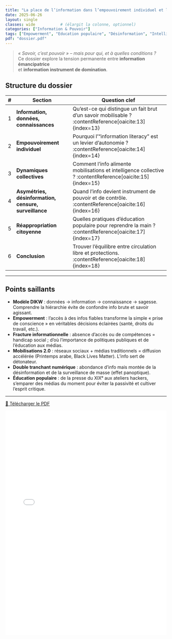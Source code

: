 ```yaml
---
title: "La place de l’information dans l’empouvoirement individuel et le pouvoir d’agir collectif"
date: 2025-06-26
layout: single          
classes: wide           # (élargit la colonne, optionnel)
categories: ["Information & Pouvoir"]
tags: ["Empowerment", "Education populaire", "Désinformation", "Intelligence collective"]
pdf: "dossier.pdf"
---
```



> *« Savoir, c’est pouvoir » – mais pour qui, et à quelles conditions ?*  
> Ce dossier explore la tension permanente entre **information émancipatrice**  
> et **information instrument de domination**.

## Structure du dossier

| # | Section | Question clef |
|---|---------|----------------|
| 1 | **Information, données, connaissances** | Qu’est-ce qui distingue un fait brut d’un savoir mobilisable ? :contentReference[oaicite:13]{index=13} |
| 2 | **Empouvoirement individuel** | Pourquoi l’“information literacy” est un levier d’autonomie ? :contentReference[oaicite:14]{index=14} |
| 3 | **Dynamiques collectives** | Comment l’info alimente mobilisations et intelligence collective ? :contentReference[oaicite:15]{index=15} |
| 4 | **Asymétries, désinformation, censure, surveillance** | Quand l’info devient instrument de pouvoir et de contrôle. :contentReference[oaicite:16]{index=16} |
| 5 | **Réappropriation citoyenne** | Quelles pratiques d’éducation populaire pour reprendre la main ? :contentReference[oaicite:17]{index=17} |
| 6 | **Conclusion** | Trouver l’équilibre entre circulation libre et protections. :contentReference[oaicite:18]{index=18} |

---

## Points saillants

* **Modèle DIKW** : données → information → connaissance → sagesse. Comprendre la hiérarchie évite de confondre info brute et savoir agissant. 
* **Empowerment** : l’accès à des infos fiables transforme la simple « prise de conscience » en véritables décisions éclairées (santé, droits du travail, etc.). 
* **Fracture informationnelle** : absence d’accès ou de compétences = handicap social ; d’où l’importance de politiques publiques et de l’éducation aux médias. 
* **Mobilisations 2.0** : réseaux sociaux + médias traditionnels = diffusion accélérée (Printemps arabe, Black Lives Matter). L’info sert de détonateur.  
* **Double tranchant numérique** : abondance d’info mais montée de la désinformation et de la surveillance de masse (effet panoptique).
* **Éducation populaire** : de la presse du XIXᵉ aux ateliers hackers, s’emparer des médias du moment pour éviter la passivité et cultiver l’esprit critique. 

---

<!-- Bouton de téléchargement, facultatif -->
<p><a class="btn btn--primary" href="{{ 'dossier.pdf' | relative_url }}">
   💾 Télécharger le PDF
</a></p>

<!-- Affichage dans le lecteur PDF intégré du navigateur -->
<iframe
  src="{{ 'dossier.pdf' | relative_url }}#toolbar=1"
  style="width:100%; height:700px; border:none;"
  loading="lazy">
</iframe>


